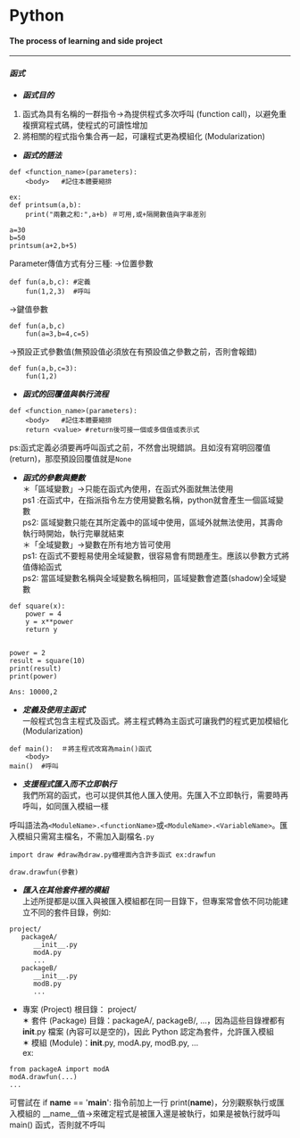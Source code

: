 # Python
#### The process of learning and side project
***
#### ***函式***  
* ***函式目的***  
1. 函式為具有名稱的一群指令->為提供程式多次呼叫 (function call)，以避免重複撰寫程式碼，使程式的可讀性增加  
3. 將相關的程式指令集合再一起，可讓程式更為模組化 (Modularization)  

* ***函式的語法***  
```
def <function_name>(parameters):  
    <body>   #記住本體要縮排
```
```
ex:  
def printsum(a,b):  
    print("兩數之和:",a+b) ＃可用,或+隔開數值與字串差別

a=30
b=50 
printsum(a+2,b+5)
```
Parameter傳值方式有分三種:
->位置參數
```
def fun(a,b,c): #定義
    fun(1,2,3)  #呼叫
```
->鍵值參數  
```
def fun(a,b,c) 
    fun(a=3,b=4,c=5)
```
->預設正式參數值(無預設值必須放在有預設值之參數之前，否則會報錯) 
```
def fun(a,b,c=3):
    fun(1,2)
```

* ***函式的回覆值與執行流程***  

```
def <function_name>(parameters):  
    <body>   #記住本體要縮排
    return <value> #return後可接一個或多個值或表示式
```
ps:函式定義必須要再呼叫函式之前，不然會出現錯誤。且如沒有寫明回覆值(return)，那麼預設回覆值就是``None``  

* ***函式的參數與變數***  
＊「區域變數」->只能在函式內使用，在函式外面就無法使用  
ps1 :在函式中，在指派指令左方使用變數名稱，python就會產生一個區域變數  
ps2: 區域變數只能在其所定義中的區域中使用，區域外就無法使用，其壽命執行時開始，執行完畢就結束  
＊「全域變數」->變數在所有地方皆可使用  
ps1: 在函式不要輕易使用全域變數，很容易會有問題產生。應該以參數方式將值傳給函式  
ps2: 當區域變數名稱與全域變數名稱相同，區域變數會遮蓋(shadow)全域變數

```
def square(x):
    power = 4 
    y = x**power
    return y


power = 2
result = square(10)
print(result)
print(power)

Ans: 10000,2
```
* ***定義及使用主函式***  
一般程式包含主程式及函式。將主程式轉為主函式可讓我們的程式更加模組化(Modularization)  
```
def main():  ＃將主程式改寫為main()函式
    <body>
main()  #呼叫
```

* ***支援程式匯入而不立即執行***  
我們所寫的函式，也可以提供其他人匯入使用。先匯入不立即執行，需要時再呼叫，如同匯入模組一樣  

呼叫語法為``<ModuleName>.<functionName>``或``<ModuleName>.<VariableName>``。匯入模組只需寫主檔名，不需加入副檔名``.py``
```
import draw #draw為draw.py檔裡面內含許多函式 ex:drawfun

draw.drawfun(參數)

```
* ***匯入在其他套件裡的模組***  
上述所提都是以匯入與被匯入模組都在同一目錄下，但專案常會依不同功能建立不同的套件目錄，例如:  
```
project/
   packageA/
      __init__.py
      modA.py
      ...
   packageB/
      __init__.py
      modB.py
      ...
 ```
* 專案 (Project) 根目錄： project/  
✶ 套件 (Package) 目錄：packageA/, packageB/, ...，因為這些目錄裡都有 __init__.py 檔案 (內容可以是空的)，因此 Python 認定為套件，允許匯入模組  
✶ 模組 (Module)：__init__.py, modA.py, modB.py, ...  
ex:
```
from packageA import modA
modA.drawfun(...)
...
```
可嘗試在 if __name__ == '__main__': 指令前加上一行 print(__name__)，分別觀察執行或匯入模組的 __name__值->來確定程式是被匯入還是被執行，如果是被執行就呼叫 main() 函式，否則就不呼叫  

